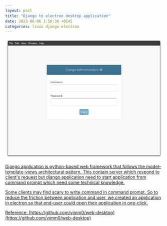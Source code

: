 ```yaml
---
layout: post
title: "Django to electron desktop application"
date: 2023-06-06 1:58:36 +0545
categories: linux django electron
---
```


![2023-06-06-django-to-electron-desktop-app-1](./assets/2023-06-06-django-to-electron-desktop-app-1.png)
<a href="./assets/2023-06-06-django-to-electron-desktop-app-1.png" width='250' height='100' alt='steam-fish-1'>

Django application is python-based web framework that follows the model–template–views architectural pattern. This contain server which respond to client's request but django application need to start application from command prompt which need some technical knowledge. 

Some clients may find scary to write command in command prompt. So to reduce the friction between application and user, we created an application in electron so that end-user could open their application in one-click. 

Reference: [https://github.com/vimm0/web-desktop](https://github.com/vimm0/web-desktop)